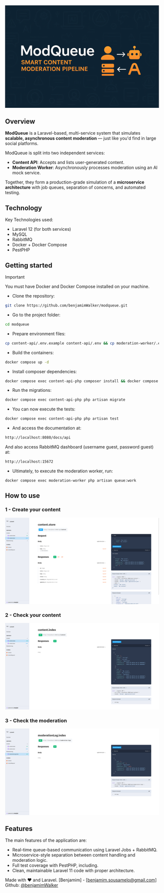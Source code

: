 
![Project logo](https://raw.githubusercontent.com/benjamimWalker/modqueue/master/assets/modqueue.png)

## Overview

**ModQueue** is a Laravel-based, multi-service system that simulates **scalable, asynchronous content moderation** — just like you'd find in large social platforms.

ModQueue is split into two independent services:

- **Content API**: Accepts and lists user-generated content.
- **Moderation Worker**: Asynchronously processes moderation using an AI mock service.

Together, they form a production-grade simulation of a **microservice architecture** with job queues, separation of concerns, and automated testing.

## Technology

Key Technologies used:

* Laravel 12 (for both services)
* MySQL
* RabbitMQ
* Docker + Docker Compose
* PestPHP

## Getting started

> [!IMPORTANT]  
> You must have Docker and Docker Compose installed on your machine.

* Clone the repository:
```sh
git clone https://github.com/benjamimWalker/modqueue.git
```

* Go to the project folder:
```sh
cd modqueue
```

* Prepare environment files:
```sh
cp content-api/.env.example content-api/.env && cp moderation-worker/.env.example moderation-worker/.env
```

* Build the containers:
```sh
docker compose up -d
```

* Install composer dependencies:
```sh
docker compose exec content-api-php composer install && docker compose exec moderation-worker composer install
```

* Run the migrations:
```sh
docker compose exec content-api-php php artisan migrate
```

* You can now execute the tests:
```sh
docker compose exec content-api-php php artisan test
```

* And access the documentation at:
```sh
http://localhost:8080/docs/api
```

And also access RabbitMQ dashboard (username guest, password guest) at:
```sh
http://localhost:15672
```

* Ultimately, to execute the moderation worker, run:
```sh
docker compose exec moderation-worker php artisan queue:work
```

## How to use

### 1 - Create your content

![Content creation image](https://raw.githubusercontent.com/benjamimWalker/modqueue/master/assets/create_content.png)

### 2 - Check your content

![Content fetching image](https://raw.githubusercontent.com/benjamimWalker/modqueue/master/assets/list_contents.png)

### 3 - Check the moderation 

![Content fetching image](https://raw.githubusercontent.com/benjamimWalker/modqueue/master/assets/list_moderation_logs.png)



## Features

The main features of the application are:
- Real-time queue-based communication using Laravel Jobs + RabbitMQ.
- Microservice-style separation between content handling and moderation logic.
- Full test coverage with PestPHP, including.
- Clean, maintainable Laravel 11 code with proper architecture.

Made with ❤️ and Laravel.
[Benjamim] - [benjamim.sousamelo@gmail.com]
Github: [@benjamimWalker](https://github.com/benjamimWalker)